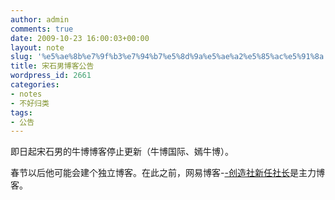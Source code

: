 ```yaml
---
author: admin
comments: true
date: 2009-10-23 16:00:03+00:00
layout: note
slug: '%e5%ae%8b%e7%9f%b3%e7%94%b7%e5%8d%9a%e5%ae%a2%e5%85%ac%e5%91%8a'
title: 宋石男博客公告
wordpress_id: 2661
categories:
- notes
- 不好归类
tags:
- 公告
---
```


即日起宋石男的牛博博客停止更新（牛博国际、嫣牛博）。

春节以后他可能会建个独立博客。在此之前，网易博客-[-创造社新任社长](http://ssnly100.blog.163.com/blog/)是主力博客。
